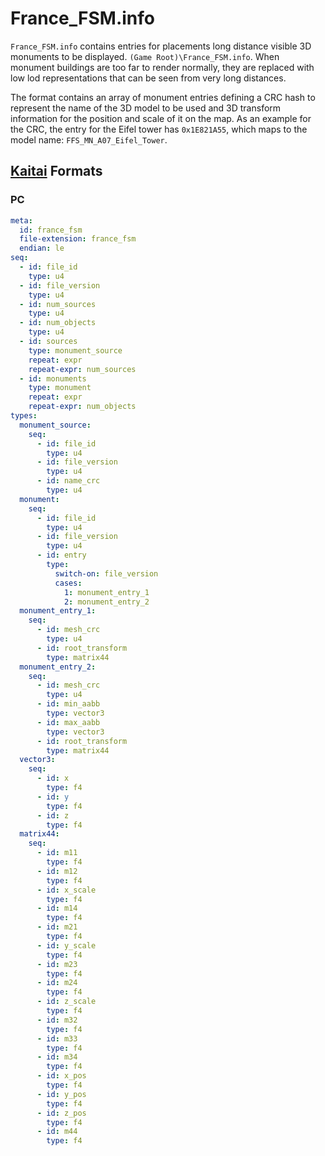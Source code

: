 # France_FSM.info

`France_FSM.info` contains entries for placements long distance visible 3D monuments to be displayed. `(Game Root)\France_FSM.info`.
When monument buildings are too far to render normally, they are replaced with low lod representations that can be seen from very long distances.

The format contains an array of monument entries defining a CRC hash to represent the name of the 3D model to be used and 3D transform information for the position and scale of it on the map.
As an example for the CRC, the entry for the Eifel tower has `0x1E821A55`, which maps to the model name: `FFS_MN_A07_Eifel_Tower`.

## [Kaitai](http://kaitai.io/) Formats

### PC

```yaml
meta:
  id: france_fsm
  file-extension: france_fsm
  endian: le
seq:
  - id: file_id
    type: u4
  - id: file_version
    type: u4
  - id: num_sources
    type: u4
  - id: num_objects
    type: u4
  - id: sources
    type: monument_source
    repeat: expr
    repeat-expr: num_sources
  - id: monuments
    type: monument
    repeat: expr
    repeat-expr: num_objects
types:
  monument_source:
    seq:
      - id: file_id
        type: u4
      - id: file_version
        type: u4
      - id: name_crc
        type: u4
  monument:
    seq:
      - id: file_id
        type: u4
      - id: file_version
        type: u4
      - id: entry
        type:
          switch-on: file_version
          cases:
            1: monument_entry_1
            2: monument_entry_2
  monument_entry_1:
    seq:
      - id: mesh_crc
        type: u4
      - id: root_transform
        type: matrix44
  monument_entry_2:
    seq:
      - id: mesh_crc
        type: u4
      - id: min_aabb
        type: vector3
      - id: max_aabb
        type: vector3
      - id: root_transform
        type: matrix44
  vector3:
    seq:
      - id: x
        type: f4
      - id: y
        type: f4
      - id: z
        type: f4
  matrix44:
    seq:
      - id: m11
        type: f4
      - id: m12
        type: f4
      - id: x_scale
        type: f4
      - id: m14
        type: f4
      - id: m21
        type: f4
      - id: y_scale
        type: f4
      - id: m23
        type: f4
      - id: m24
        type: f4
      - id: z_scale
        type: f4
      - id: m32
        type: f4
      - id: m33
        type: f4
      - id: m34
        type: f4
      - id: x_pos
        type: f4
      - id: y_pos
        type: f4
      - id: z_pos
        type: f4
      - id: m44
        type: f4
```

